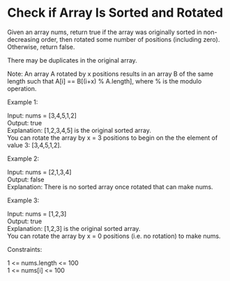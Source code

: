 # Check if Array Is Sorted and Rotated

Given an array nums, return true if the array was originally sorted in non-decreasing order, then rotated some number of positions (including zero). Otherwise, return false.

There may be duplicates in the original array.

Note: An array A rotated by x positions results in an array B of the same length such that A[i] == B[(i+x) % A.length], where % is the modulo operation.

Example 1:

Input: nums = [3,4,5,1,2]\
Output: true\
Explanation: [1,2,3,4,5] is the original sorted array.\
You can rotate the array by x = 3 positions to begin on the the element of value 3: [3,4,5,1,2].

Example 2:

Input: nums = [2,1,3,4]\
Output: false\
Explanation: There is no sorted array once rotated that can make nums.

Example 3:

Input: nums = [1,2,3]\
Output: true\
Explanation: [1,2,3] is the original sorted array.\
You can rotate the array by x = 0 positions (i.e. no rotation) to make nums.

Constraints:

1 <= nums.length <= 100\
1 <= nums[i] <= 100